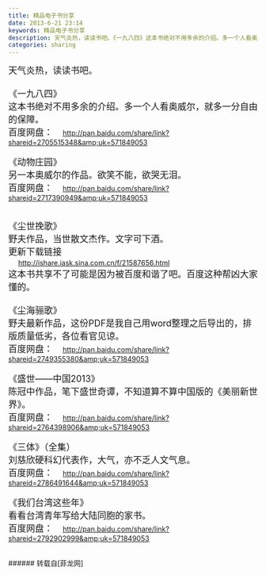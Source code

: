 ```yaml
---
title: 精品电子书分享
date: 2013-6-21 23:14
keywords: 精品电子书分享
description: 天气炎热，读读书吧。《一九八四》这本书绝对不用多余的介绍。多一个人看奥威尔，就多一分自由的保障。百度网盘： http://pan.baidu.com/share/link?shareid=2705515348&uk=571849053《动物庄园》另一本奥威尔的作品。欲笑不能，欲哭无泪。百度网盘： http://pan.baidu.com/share/link?shareid=2717390949&uk=571849053《尘世挽歌》野夫作品，当世散文杰作。文字可下酒。更新下载链接 http://ishare.iask.sina.com.cn/f/21587656.html这本书共享不了可能是因为被百度和谐了吧。百度这种帮凶大家懂的。《尘海骊歌》野夫最新作品，这份PDF是我自己用word整理之后导出的，排版质量低劣，各位看官见谅。百度网盘： http://pan.baidu.com/share/link?shareid=2749355380&uk=571849053《盛世——中国2013》陈冠中作品，笔下盛世奇谭，不知道算不算中国版的《美丽新世界》。百度网盘： http://pan.baidu.com/share/link?shareid=2764398906&uk=571849053《三体》（全集）刘慈欣硬科幻代表作，大气，亦不乏人文气息。百度网盘： http://pan.baidu.com/share/link?shareid=2786491644&uk=571849053《我们台湾这些年》看看台湾青年写给大陆同胞的家书。百度网盘： http://pan.baidu.com/share/link?shareid=2792902999&uk=571849053
categories: sharing
---
```

<td class="t_f" id="postmessage_6807">

<font size="4">天气炎热，读读书吧。<br/>
<br/>
《一九八四》<br/>
这本书绝对不用多余的介绍。多一个人看奥威尔，就多一分自由的保障。<br/>
<img alt="" border="0" class="zoom" data-cf-modified-3625625a0ebbfc494e03cade-="" file="http://106.imagebam.com/download/KiP1AQbK7YPOFQrozCrsmg/26094/260932869/1984.png" id="aimg_w3mN8" lazyloadthumb="1" onclick="" onmouseover="" src="http://106.imagebam.com/download/KiP1AQbK7YPOFQrozCrsmg/26094/260932869/1984.png"/><br/>
百度网盘：</font><font color="#2f5fa1"><font style="font-size:14px"><font size="4"><img alt="" border="0" class="zoom" data-cf-modified-3625625a0ebbfc494e03cade-="" file="http://i37.tinypic.com/2im913.gif" height="16" id="aimg_X28ys" onclick="" onmouseover="" src="http://i37.tinypic.com/2im913.gif" width="16"/></font> http://pan.baidu.com/share/link?shareid=2705515348&amp;uk=571849053</font></font><br/>
<br/>
<font size="4">《动物庄园》<br/>
另一本奥威尔的作品。欲笑不能，欲哭无泪。<br/>
<img alt="" border="0" class="zoom" data-cf-modified-3625625a0ebbfc494e03cade-="" file="http://106.imagebam.com/download/UX3jF7Y1rDeKHncgU7nYrg/26094/260932936/dongwuzhuangyuan.png" id="aimg_wrAZr" lazyloadthumb="1" onclick="" onmouseover="" src="http://106.imagebam.com/download/UX3jF7Y1rDeKHncgU7nYrg/26094/260932936/dongwuzhuangyuan.png"/><br/>
百度网盘：</font><font color="#2f5fa1"><font style="font-size:14px"><font size="4"><img alt="" border="0" class="zoom" data-cf-modified-3625625a0ebbfc494e03cade-="" file="http://i37.tinypic.com/2im913.gif" height="16" id="aimg_gRXy7" onclick="" onmouseover="" src="http://i37.tinypic.com/2im913.gif" width="16"/></font> http://pan.baidu.com/share/link?shareid=2717390949&amp;uk=571849053</font></font><br/>
<br/>
<br/>
<font size="4">《尘世挽歌》<br/>
野夫作品，当世散文杰作。文字可下酒。<br/>
<img alt="" border="0" class="zoom" data-cf-modified-3625625a0ebbfc494e03cade-="" file="http://107.imagebam.com/download/Mn_fIpH5ihfccsHvNd7CBg/26094/260932903/chenshiwange.png" id="aimg_GVGgE" lazyloadthumb="1" onclick="" onmouseover="" src="http://107.imagebam.com/download/Mn_fIpH5ihfccsHvNd7CBg/26094/260932903/chenshiwange.png"/><br/>
更新下载链接<br/>
</font><font color="#2f5fa1"><font style="font-size:14px"><font size="4"><img alt="" border="0" class="zoom" data-cf-modified-3625625a0ebbfc494e03cade-="" file="http://i37.tinypic.com/2im913.gif" height="16" id="aimg_K0TJx" onclick="" onmouseover="" src="http://i37.tinypic.com/2im913.gif" width="16"/></font> http://ishare.iask.sina.com.cn/f/21587656.html</font></font><br/>
<font size="4">这本书共享不了可能是因为被百度和谐了吧。百度这种帮凶大家懂的。<br/>
<br/>
《尘海骊歌》<br/>
野夫最新作品，这份PDF是我自己用word整理之后导出的，排版质量低劣，各位看官见谅。<br/>
<img alt="" border="0" class="zoom" data-cf-modified-3625625a0ebbfc494e03cade-="" file="http://107.imagebam.com/download/8bSARbnJfIkkCIdA6B3Gxg/26094/260932884/chenhailige.png" id="aimg_sMsRa" lazyloadthumb="1" onclick="" onmouseover="" src="http://107.imagebam.com/download/8bSARbnJfIkkCIdA6B3Gxg/26094/260932884/chenhailige.png"/><br/>
百度网盘：</font><font color="#2f5fa1"><font style="font-size:14px"><font size="4"><img alt="" border="0" class="zoom" data-cf-modified-3625625a0ebbfc494e03cade-="" file="http://i37.tinypic.com/2im913.gif" height="16" id="aimg_qd8gH" onclick="" onmouseover="" src="http://i37.tinypic.com/2im913.gif" width="16"/></font> http://pan.baidu.com/share/link?shareid=2749355380&amp;uk=571849053</font></font><br/>
<br/>
<font size="4">《盛世——中国2013》<br/>
陈冠中作品，笔下盛世奇谭，不知道算不算中国版的《美丽新世界》。<br/>
<img alt="" border="0" class="zoom" data-cf-modified-3625625a0ebbfc494e03cade-="" file="http://107.imagebam.com/download/piQLGc76PLHDALjEt8lEAQ/26094/260933012/shengshi.png" id="aimg_dqOuZ" lazyloadthumb="1" onclick="" onmouseover="" src="http://107.imagebam.com/download/piQLGc76PLHDALjEt8lEAQ/26094/260933012/shengshi.png"/><br/>
百度网盘：</font><font color="#2f5fa1"><font style="font-size:14px"><font size="4"><img alt="" border="0" class="zoom" data-cf-modified-3625625a0ebbfc494e03cade-="" file="http://i37.tinypic.com/2im913.gif" height="16" id="aimg_mHhlZ" onclick="" onmouseover="" src="http://i37.tinypic.com/2im913.gif" width="16"/></font> http://pan.baidu.com/share/link?shareid=2764398906&amp;uk=571849053</font></font><br/>
<br/>
<font size="4">《三体》（全集）<br/>
刘慈欣硬科幻代表作，大气，亦不乏人文气息。<br/>
<img alt="" border="0" class="zoom" data-cf-modified-3625625a0ebbfc494e03cade-="" file="http://104.imagebam.com/download/7fNQtuR7m-4W-nfD7vSqIA/26094/260932979/santi.png" id="aimg_kj6qg" lazyloadthumb="1" onclick="" onmouseover="" src="http://104.imagebam.com/download/7fNQtuR7m-4W-nfD7vSqIA/26094/260932979/santi.png"/><br/>
百度网盘：</font><font color="#2f5fa1"><font style="font-size:14px"><font size="4"><img alt="" border="0" class="zoom" data-cf-modified-3625625a0ebbfc494e03cade-="" file="http://i37.tinypic.com/2im913.gif" height="16" id="aimg_T5347" onclick="" onmouseover="" src="http://i37.tinypic.com/2im913.gif" width="16"/></font> http://pan.baidu.com/share/link?shareid=2786491644&amp;uk=571849053</font></font><br/>
<br/>
<font size="4">《我们台湾这些年》<br/>
看看台湾青年写给大陆同胞的家书。<br/>
<img alt="" border="0" class="zoom" data-cf-modified-3625625a0ebbfc494e03cade-="" file="http://105.imagebam.com/download/VEwDdAha6C5c5W4b0EhOag/26094/260933059/womentaiwan.png" id="aimg_qDH36" lazyloadthumb="1" onclick="" onmouseover="" src="http://105.imagebam.com/download/VEwDdAha6C5c5W4b0EhOag/26094/260933059/womentaiwan.png"/><br/>
百度网盘：</font><font color="#2f5fa1"><font style="font-size:14px"><font size="4"><img alt="" border="0" class="zoom" data-cf-modified-3625625a0ebbfc494e03cade-="" file="http://i37.tinypic.com/2im913.gif" height="16" id="aimg_F7qD1" onclick="" onmouseover="" src="http://i37.tinypic.com/2im913.gif" width="16"/></font> http://pan.baidu.com/share/link?shareid=2792902999&amp;uk=571849053</font></font><br/>
<br/>
</td>
###### 转载自[菲龙网]